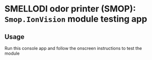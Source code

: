 # SMELLODI odor printer (SMOP): `Smop.IonVision` module testing app

## Usage

Run this console app and follow the onscreen instructions to test the module
